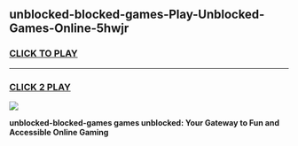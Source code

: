 
## unblocked-blocked-games-Play-Unblocked-Games-Online-5hwjr
<h3>
<a href="https://premium76.site?title=unblocked-blocked-games&ref=25A">CLICK TO PLAY</a></h3>
<hr>

<h3>
<a href="https://premium76.site?title=unblocked-blocked-games&ref=25A">CLICK 2 PLAY</a>
  
</h3>

<a href="https://premium76.site?title=unblocked-blocked-games&ref=25A"><img src="https://clearcache.store/games.png"></a>


**unblocked-blocked-games games unblocked: Your Gateway to Fun and Accessible Online Gaming**
